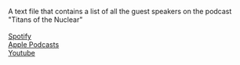 A text file that contains a list of all the guest speakers on the podcast "Titans of the Nuclear" <br>
<br>
[Spotify](https://open.spotify.com/show/0HWsEdbyLQEjNHHk625hWP?si=SUpfPq8ASfeRDXDqZUZ1ww) <br>
[Apple Podcasts](https://podcasts.apple.com/ng/podcast/titans-of-nuclear-interviewing-world-experts-on/id1331598443) <br>
[Youtube](https://youtube.com/playlist?list=PLgTfjKxO_dTf3GiEuPU7IZZspNN2g41oY&si=Hh7d10uXu7WnRwFt) <br>

